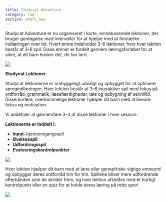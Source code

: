 ```yaml
---
title: Studycat Adventure
category: faq
section: whats_new
---
```

Studycat Adventure er nu organiseret i korte, emnebaserede lektioner, der bruger *gentagelse med intervaller* for at hjælpe med at forstærke indlæringen over tid. Hvert emne indeholder 3–6 lektioner, hvor hver lektion består af 3–6 spil. Disse emner er fordelt gennem læringsforløbet for at sikre, at dit barn husker det, de har lært.  
  
![](https://help.studycat.com/hc/article_attachments/40395054421145)  



 


**Studycat Lektioner**


Studycat lektionerne er omhyggeligt udvalgt og opbygget for at optimere sprogindlæringen. Hver lektion består af 3-6 interaktive spil med fokus på ordforråd, grammatik, læsefærdigheder, tale og opbygning af selvtillid. Disse kortere, overkommelige lektioner hjælper dit barn med at bevare fokus og motivation.   
  
Vi anbefaler at gennemføre 3-4 af disse lektioner i hver session.   
  
**Lektionerne er inddelt i:**


* **Input-**/gennemgangsspil
* **Øvelsesspil**
* **Udfordringsspil** 
* **Evalueringskontrolpunkter**


  
![](https://help.studycat.com/hc/article_attachments/40396315316121)


 


Hver lektion hjælper dit barn med at lære eller genopfriske vigtige emneord og opbygger deres ordforråd trin for trin. Spillene bliver mere udfordrende efterhånden som de skrider frem, og hver lektion afsluttes med et hurtigt kontrolpunkt eller en quiz for at holde deres læring på rette spor!


  
![](https://help.studycat.com/hc/article_attachments/40396294306841)